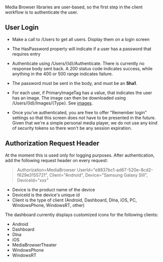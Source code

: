 Media Browser libraries are user-based, so the first step in the client workflow is to authenticate the user.

## User Login

* Make a call to /Users to get all users. Display them on a login screen

* The HasPassword property will indicate if a user has a password that requires entry

* Authenticate using /Users/{Id}/Authenticate. There is currently no response body sent back. A 200 status code indicates success, while anything in the 400 or 500 range indicates failure.

* The password must be sent in the body, and must be an **Sha1**.

* For each user, if PrimaryImageTag has a value, that indicates the user has an image. The image can then be downloaded using /Users/{Id}/Images/{Type}. See [images](https://github.com/MediaBrowser/MediaBrowser/wiki/Images).

* Once you've authenticated, you are free to offer "Remember login" settings so that this screen does not have to be presented in the future. Given that we're a simple personal media player, we do not use any kind of security tokens so there won't be any session expiration.

## Authorization Request Header

At the moment this is used only for logging purposes. After authentication, add the following request header on every request:

> Authorization=MediaBrowser UserId="e8837bc1-ad67-520e-8cd2-f629e3155721", Client="Android", Device="Samsung Galaxy SIII", DeviceId="xxx"

* Device is the product name of the device
* DeviceId is the device's unique id
* Client is the type of client (Android, Dashboard, Dlna, iOS, PC, WindowsPhone, WindowsRT, other)

The dashboard currently displays customized icons for the following clients:

* Android
* Dashboard
* Dlna
* iOS
* MediaBrowserTheater
* WindowsPhone
* WindowsRT